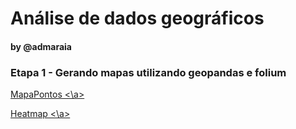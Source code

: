 
# Análise de dados geográficos
#### by @admaraia

### Etapa 1 - Gerando mapas utilizando geopandas e folium

<a href="https://github.com/admaraia/sapom/blob/main/mapapontos.html"> MapaPontos <\a>

<a href="https://github.com/admaraia/sapom/blob/main/Heatmap.html"> Heatmap <\a>
